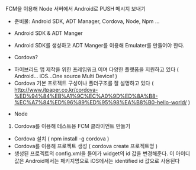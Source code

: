 FCM을 이용해 Node 서버에서 Android로 PUSH 메시지 보내기

* 준비물: Android SDK, ADT Manager, Cordova, Node, Npm ...

* Android SDK & ADT Manger
 - Android SDK를 생성하고 ADT Manger를 이용해 Emulater를 만들어야 한다.

* Cordova?
 - 하이브리드 앱 제작을 위한 프레임워크 이며 다양한 플랫폼을 지원하고 있다 ( Android... iOS...One source Multi Device! )
 - Cordova 기본 프로젝트 구성이나 폴더구조를 잘 설명하고 있다 
 ( http://www.itpaper.co.kr/cordova-%ED%94%84%EB%A1%9C%EC%A0%9D%ED%8A%B8-%EC%A7%84%ED%96%89%ED%95%98%EA%B8%B0-hello-world/ )

* Node

1. Cordova를 이용해 테스트용 FCM 클라이언트 만들기
 - Cordova 설치 ( npm install -g cordova )
 - Cordova를 이용해 프로젝트 생성 ( cordova create 프로젝트명 )
 - 생성된 프로젝트의 config.xml을 들어가 widget의 id 값을 변경해준다. 이 아이디 값은 Android에서는 패키지명으로 iOS에서는 identified id 값으로 사용된다
